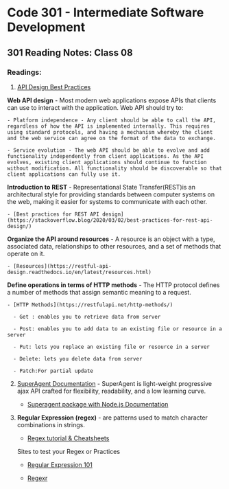# Code 301 - Intermediate Software Development

## 301 Reading Notes: Class 08

### Readings:

1. [API Design Best Practices](https://docs.microsoft.com/en-us/azure/architecture/best-practices/api-design)

  **Web API design** - Most modern web applications expose APIs that clients can use to interact with the application. Web API should try to:

    - Platform independence - Any client should be able to call the API, regardless of how the API is implemented internally. This requires using standard protocols, and having a mechanism whereby the client and the web service can agree on the format of the data to exchange.

    - Service evolution - The web API should be able to evolve and add functionality independently from client applications. As the API evolves, existing client applications should continue to function without modification. All functionality should be discoverable so that client applications can fully use it.

  **Introduction to REST** - Representational State Transfer(REST)is an architectural style for providing standards between computer systems on the web, making it easier for systems to communicate with each other.

    - [Best practices for REST API design](https://stackoverflow.blog/2020/03/02/best-practices-for-rest-api-design/)

  **Organize the API around resources** - A resource is an object with a type, associated data, relationships to other resources, and a set of methods that operate on it.

    - [Resources](https://restful-api-design.readthedocs.io/en/latest/resources.html)

  **Define operations in terms of HTTP methods** - The HTTP protocol defines a number of methods that assign semantic meaning to a request.

    - [HTTP Methods](https://restfulapi.net/http-methods/)

      - Get : enables you to retrieve data from server

      - Post: enables you to add data to an existing file or resource in a server

      - Put: lets you replace an existing file or resource in a server

      - Delete: lets you delete data from server

      - Patch:For partial update

2. [SuperAgent Documentation](https://visionmedia.github.io/superagent/) - SuperAgent is light-weight progressive ajax API crafted for flexibility, readability, and a low learning curve.

    - [Superagent package with Node.js Documentation](https://www.npmjs.com/package/superagent)

3. **Regular Expression (regex)** - are patterns used to match character combinations in strings.

   - [Regex tutorial & Cheatsheets](https://medium.com/factory-mind/regex-tutorial-a-simple-cheatsheet-by-examples-649dc1c3f285)

    Sites to test your Regex or Practices

    - [Regular Expression 101](https://regex101.com/)

    - [Regexr](https://regexr.com/)
